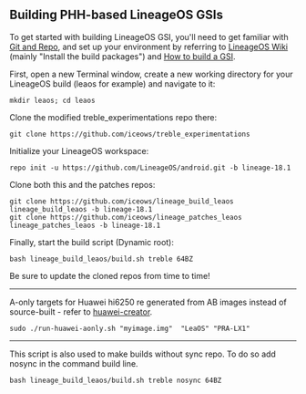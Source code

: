 
## Building PHH-based LineageOS GSIs ##

To get started with building LineageOS GSI, you'll need to get familiar with [Git and Repo](https://source.android.com/source/using-repo.html), and set up your environment by referring to [LineageOS Wiki](https://wiki.lineageos.org/devices/redfin/build) (mainly "Install the build packages") and [How to build a GSI](https://github.com/phhusson/treble_experimentations/wiki/How-to-build-a-GSI%3F).


First, open a new Terminal window, create a new working directory for your LineageOS build (leaos for example) and navigate to it:

    mkdir leaos; cd leaos
    
Clone the modified treble_experimentations repo there:

    git clone https://github.com/iceows/treble_experimentations

Initialize your LineageOS workspace:

    repo init -u https://github.com/LineageOS/android.git -b lineage-18.1

Clone both this and the patches repos:

    git clone https://github.com/iceows/lineage_build_leaos lineage_build_leaos -b lineage-18.1
    git clone https://github.com/iceows/lineage_patches_leaos lineage_patches_leaos -b lineage-18.1

Finally, start the build script (Dynamic root):

    bash lineage_build_leaos/build.sh treble 64BZ


Be sure to update the cloned repos from time to time!

---

A-only targets for Huawei hi6250 re generated from AB images instead of source-built - refer to [huawei-creator](https://github.com/iceows/huawei-creator).

	sudo ./run-huawei-aonly.sh "myimage.img"  "LeaOS" "PRA-LX1"

---

This script is also used to make builds without sync repo. To do so add nosync in the command build line.

    bash lineage_build_leaos/build.sh treble nosync 64BZ


